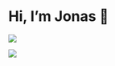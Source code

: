 # Hi, I’m Jonas 👋

![](https://skillicons.dev/icons?i=linux,python,rust&perline=10)

![](https://komarev.com/ghpvc/?username=Ascyii&color=lightgrey)

